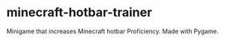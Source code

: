 # minecraft-hotbar-trainer
 Minigame that increases Minecraft hotbar Proficiency. Made with Pygame.
